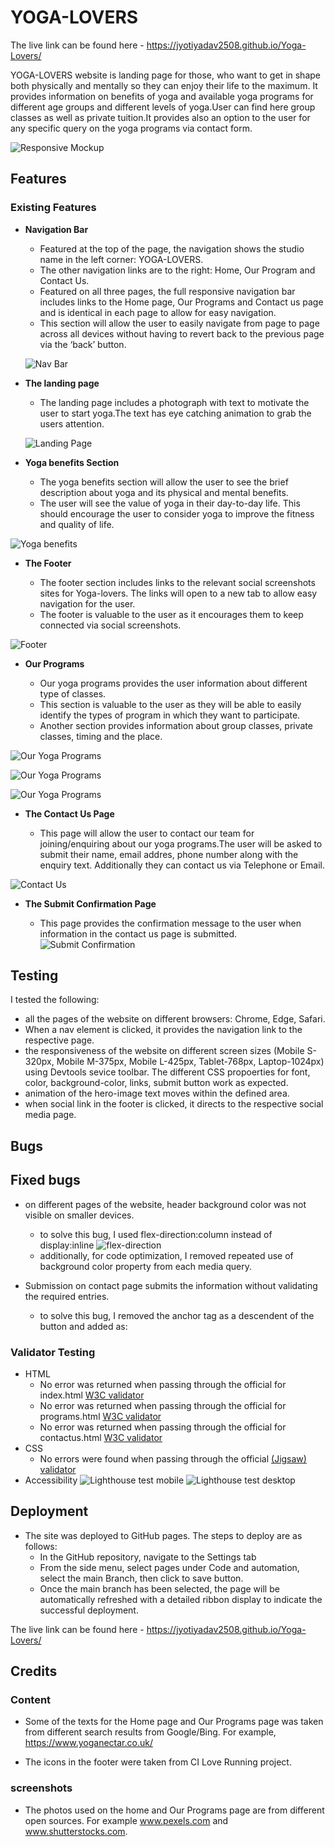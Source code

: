  # YOGA-LOVERS
 The live link can be found here -  https://jyotiyadav2508.github.io/Yoga-Lovers/

YOGA-LOVERS website is landing page for those, who want to get in shape both physically and mentally so they can enjoy their life to the maximum. It provides information on benefits of yoga and available yoga programs for different age groups and different levels of yoga.User can find here group classes as well as private tuition.It provides also an option to the user for any specific query on the yoga programs via contact form.

![Responsive Mockup](https://github.com/jyotiyadav2508/Yoga-Lovers/blob/main/screenshots/yoga-lovers-mockup.png)

 ## Features 

### Existing Features

- __Navigation Bar__

  - Featured at the top of the page, the navigation shows the studio name in the left corner: YOGA-LOVERS.
  - The other navigation links are to the right: Home, Our Program and Contact Us.
  - Featured on all three pages, the full responsive navigation bar includes links to the Home page, Our Programs and Contact us page and is identical in each page to allow for easy navigation.
  - This section will allow the user to easily navigate from page to page across all devices without having to revert back to the previous page via the ‘back’ button. 

  ![Nav Bar](https://github.com/jyotiyadav2508/Yoga-Lovers/blob/main/screenshots/yoga-lovers-nav.png)

- __The landing page__

  - The landing page includes a photograph with text to motivate the user to start yoga.The text has eye catching animation to grab the users attention.

  ![Landing Page](https://github.com/jyotiyadav2508/Yoga-Lovers/blob/main/screenshots/yoga-lovers-hero-img.png)

- __Yoga benefits Section__

  - The yoga benefits section will allow the user to see the  brief description about yoga and its physical and mental benefits.
  - The user will see the value of yoga in their day-to-day life. This should encourage the user to consider yoga to improve the fitness and quality of life. 

![Yoga benefits](https://github.com/jyotiyadav2508/Yoga-Lovers/blob/main/screenshots/yoga-lovers-benefits.png)

- __The Footer__ 

  - The footer section includes links to the relevant social screenshots sites for Yoga-lovers. The links will open to a new tab to allow easy navigation for the user. 
  - The footer is valuable to the user as it encourages them to keep connected via social screenshots.

![Footer](https://github.com/jyotiyadav2508/Yoga-Lovers/blob/main/screenshots/yoga-lovers-footer.png)

- __Our Programs__

  - Our yoga programs provides the user information about different type of classes. 
  - This section is valuable to the user as they will be able to easily identify the types of program in which they want to participate. 
  - Another section provides information about group classes, private classes, timing and the place.

![Our Yoga Programs](https://github.com/jyotiyadav2508/Yoga-Lovers/blob/main/screenshots/yoga-lovers-programs1.png)

![Our Yoga Programs](https://github.com/jyotiyadav2508/Yoga-Lovers/blob/main/screenshots/yoga-lovers-programs2.png)

![Our Yoga Programs](https://github.com/jyotiyadav2508/Yoga-Lovers/blob/main/screenshots/yoga-lovers-classes.png)

- __The Contact Us Page__

  - This page will allow the user to contact our team for joining/enquiring about our yoga programs.The user will be asked to submit their name, email addres, phone number along with the enquiry text. Additionally they can contact us via Telephone or Email.

![Contact Us](https://github.com/jyotiyadav2508/Yoga-Lovers/blob/main/screenshots/yoga-lovers-contactus.png)

- __The Submit Confirmation Page__
  
   - This page provides the confirmation message to the user when information in the contact us page is submitted.
 ![Submit Confirmation](https://github.com/jyotiyadav2508/Yoga-Lovers/blob/main/screenshots/yoga-lovers-thanku.png) 


## Testing 
I tested the following:
- all the pages of the website on different browsers: Chrome, Edge, Safari.
- When a nav element is clicked, it provides the navigation link to the respective page. 
- the responsiveness of the website on different screen sizes (Mobile S-320px, Mobile M-375px, Mobile L-425px, Tablet-768px, Laptop-1024px) using Devtools sevice toolbar. The different CSS propoerties for font, color, background-color, links, submit button work as expected.
- animation of the hero-image text moves within the defined area.
- when social link in the footer is clicked, it directs to the respective social media page.


## Bugs

## Fixed bugs

- on different pages of the website, header background color was not visible on smaller devices.
  - to solve this bug, I used flex-direction:column instead of display:inline
  ![flex-direction]((https://github.com/jyotiyadav2508/Yoga-Lovers/blob/main/screenshots/flex.png))
  - additionally, for code optimization, I removed repeated use of background color property from each media query. 

- Submission on contact page submits the information without validating the required entries.
  - to solve this bug, I removed the anchor tag as a descendent of the button and added as: <form action="thanks.html">

### Validator Testing 

- HTML
  - No error was returned when passing through the official for index.html [W3C validator](https://validator.w3.org/nu/?showsource=yes&doc=https%3A%2F%2Fjyotiyadav2508.github.io%2FYoga-Lovers%2Findex.html)
  - No error was returned when passing through the official for programs.html [W3C validator](https://validator.w3.org/nu/?showsource=yes&doc=https%3A%2F%2Fjyotiyadav2508.github.io%2FYoga-Lovers%2Fprograms.html)
  - No error was returned when passing through the official for contactus.html [W3C validator](https://validator.w3.org/nu/?showsource=yes&doc=https%3A%2F%2Fjyotiyadav2508.github.io%2FYoga-Lovers%2Fcontactus.html)
- CSS
  - No errors were found when passing through the official [(Jigsaw) validator](https://jigsaw.w3.org/css-validator/validator?uri=https%3A%2F%2Fjyotiyadav2508.github.io%2FYoga-Lovers%2F&profile=css3svg&usermedium=all&warning=1&vextwarning=&lang=en)
- Accessibility
  ![Lighthouse test mobile](https://github.com/jyotiyadav2508/Yoga-Lovers/blob/main/screenshots/lighthouse-mobile.png)
  ![Lighthouse test desktop](https://github.com/jyotiyadav2508/Yoga-Lovers/blob/main/screenshots/lighthous-desktop.png)

## Deployment

- The site was deployed to GitHub pages. The steps to deploy are as follows: 
  - In the GitHub repository, navigate to the Settings tab 
  - From the side menu, select pages under Code and automation, select the main Branch, then click to save button.
  - Once the main branch has been selected, the page will be automatically refreshed with a detailed ribbon display to indicate the successful deployment. 

The live link can be found here -  https://jyotiyadav2508.github.io/Yoga-Lovers/

## Credits

### Content 

- Some of the texts for the Home page and Our Programs page was taken from different search results from Google/Bing. For example, https://www.yoganectar.co.uk/

- The icons in the footer were taken from CI Love Running project.

### screenshots

- The photos used on the home and Our Programs page are from different open sources. For example www.pexels.com and www.shutterstocks.com.



  


